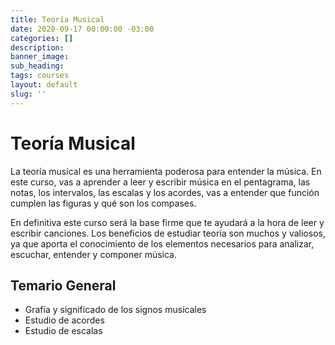 ```yaml
---
title: Teoría Musical
date: 2020-09-17 00:00:00 -03:00
categories: []
description:
banner_image:
sub_heading:
tags: courses
layout: default
slug: ''
---
```

# Teoría Musical

La teoría musical es una herramienta poderosa para entender la música. En este curso, vas a aprender
a leer y escribir música en el pentagrama, las notas, los intervalos, las escalas y los acordes,
vas a entender que función  cumplen las figuras y qué son los compases.

En definitiva este curso será la base firme que te ayudará a la hora de leer y escribir canciones.
Los beneficios de estudiar teoría  son muchos y valiosos, ya que aporta el conocimiento de los
elementos necesarios para analizar, escuchar, entender y componer música.

## Temario General
* Grafía y significado de los signos musicales
* Estudio de acordes
* Estudio de escalas
